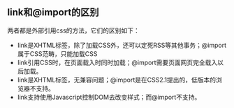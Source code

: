 ## link和@import的区别
两者都是外部引用css的方法，它们的区别如下：
- link是XHTML标签，除了加载CSS外，还可以定死RSS等其他事务；@import属于CSS范畴，只能加载CSS
- link引用CSS时，在页面载入时同时加载；@import需要页面网页完全载入以后加载。
- link是XHTML标签，无兼容问题；@import是在CSS2.1提出的，低版本的浏览器不支持。
- link支持使用Javascript控制DOM去改变样式；而@import不支持。
